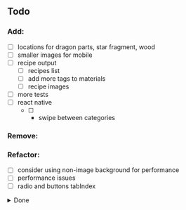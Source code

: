 ## Todo

### Add:
- [ ] locations for dragon parts, star fragment, wood
- [ ] smaller images for mobile
- [ ] recipe output
	- [ ] recipes list
	- [ ] add more tags to materials
	- [ ] recipe images
- [ ] more tests
- [ ] react native
	- [ ] - swipe between categories

### Remove:

### Refactor:
- [ ] consider using non-image background for performance
- [ ] performance issues
- [ ] radio and buttons tabIndex

<details>
<summary>Done</summary>

### Added:
- [x] temp hearts
- [x] buff type readout
- [x] buff potency calculator
- [x] heart shortening over 6
- [x] local storage
- [x] ingredient images
- [x] materials button styles
- [x] container styles
- [x] creature material effect handling
- [x] buff emblems
- [x] potency translator for buff emblems
- [x] add hourglass emblem
- [x] hover stats
	- [x] locations
- [x] better README
- [x] buff type emblem on material buttons
- [x] create reusable fade in lazyload component
- [x] filtering
	- [x] tags
	- [x] text input to filter name
	- [x] radio/checkbox to filter type
	- [x] placeholder for no items found
	- [x] responsive styles
- [x] custom tooltip component
- [x] images for dragon materials, star fragment, wood
- [x] stats for dragon materials, star fragment, wood

### Removed:
- [x] 'Time' when a timed buff isn't active
- [x] OutputContainer when no ingredients selected

### Refactored:
- [x] calculators to use reduce
- [x] change 'Level' readout to duplicated buff emblem
- [x] 'any' types
- [x] consider changing unused/null values in materials.ts to []/{}
- [x] materials order to match game
	- [x] image file names to material name
- [x] materials grid on mobile
- [x] locations icon only on desktop

</details>
